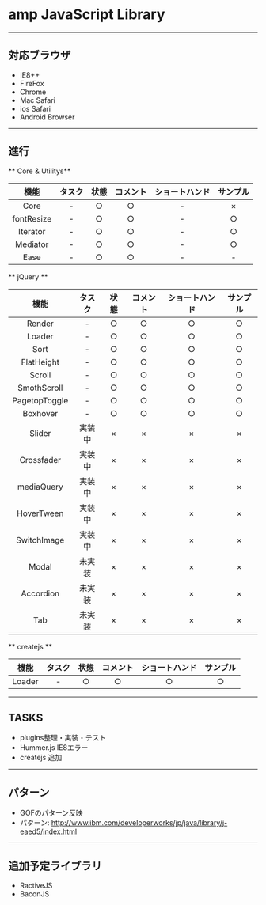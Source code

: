 # amp JavaScript Library

---

## 対応ブラウザ
* IE8++
* FireFox
* Chrome
* Mac Safari
* ios Safari
* Android Browser

---


## 進行

** Core & Utilitys**

| 機能 | タスク | 状態 | コメント | ショートハンド | サンプル |
|:---:|:----:|:---:|:--------:|:---:|:---:|
| Core         | - | ○ | ○ | - | × |
| fontResize   | - | ○ | ○ | - | ○ |
| Iterator     | - | ○ | ○ | - | ○ |
| Mediator     | - | ○ | ○ | - | ○ |
| Ease         | - | ○ | ○ | - | - |

** jQuery **

| 機能 | タスク | 状態 | コメント | ショートハンド | サンプル |
|:---:|:----:|:---:|:--------:|:---:|:---:|
| Render       | - | ○ | ○ | ○ | ○ |
| Loader       | - | ○ | ○ | ○ | ○ |
| Sort         | - | ○ | ○ | ○ | ○ |
| FlatHeight   | - | ○ | ○ | ○ | ○ |
| Scroll       | - | ○ | ○ | ○ | ○ |
| SmothScroll  | - | ○ | ○ | ○ | ○ |
| PagetopToggle| - | ○ | ○ | ○ | ○ |
| Boxhover     | - | ○ | ○ | ○ | ○ |
| Slider     | 実装中 | × | × | × | × |
| Crossfader | 実装中 | × | × | × | × |
| mediaQuery | 実装中 | × | × | × | × |
| HoverTween | 実装中 | × | × | × | × |
| SwitchImage| 実装中 | × | × | × | × |
| Modal      | 未実装 | × | × | × | × |
| Accordion  | 未実装 | × | × | × | × |
| Tab        | 未実装 | × | × | × | × |


** createjs **


| 機能 | タスク | 状態 | コメント | ショートハンド | サンプル |
|:---:|:----:|:---:|:--------:|:---:|:---:|
| Loader       | - | ○ | ○ | ○ | ○ |


---

## TASKS

* plugins整理・実装・テスト
* Hummer.js IE8エラー
* createjs 追加

---

## パターン
* GOFのパターン反映
* パターン: http://www.ibm.com/developerworks/jp/java/library/j-eaed5/index.html

---

## 追加予定ライブラリ
* RactiveJS
* BaconJS

